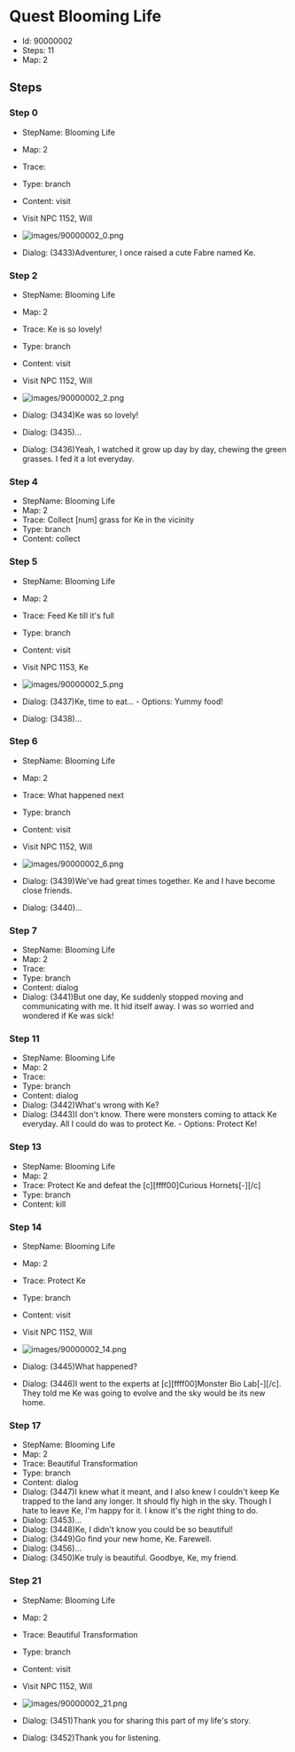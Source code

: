 # Quest Blooming Life

- Id: 90000002
- Steps: 11
- Map: 2

## Steps

### Step 0
- StepName:  Blooming Life
- Map:  2
- Trace:  
- Type:  branch
- Content:  visit
- Visit NPC 1152, Will

- ![images/90000002_0.png](images/90000002_0.png)
- Dialog: (3433)Adventurer, I once raised a cute Fabre named Ke.


### Step 2
- StepName:  Blooming Life
- Map:  2
- Trace:  Ke is so lovely!
- Type:  branch
- Content:  visit
- Visit NPC 1152, Will

- ![images/90000002_2.png](images/90000002_2.png)
- Dialog: (3434)Ke was so lovely!
- Dialog: (3435)…
- Dialog: (3436)Yeah, I watched it grow up day by day, chewing the green grasses. I fed it a lot everyday.


### Step 4
- StepName:  Blooming Life
- Map:  2
- Trace:  Collect [num] grass for Ke in the vicinity
- Type:  branch
- Content:  collect


### Step 5
- StepName:  Blooming Life
- Map:  2
- Trace:  Feed Ke till it's full
- Type:  branch
- Content:  visit
- Visit NPC 1153, Ke

- ![images/90000002_5.png](images/90000002_5.png)
- Dialog: (3437)Ke, time to eat... - Options: Yummy food!
- Dialog: (3438)…


### Step 6
- StepName:  Blooming Life
- Map:  2
- Trace:  What happened next
- Type:  branch
- Content:  visit
- Visit NPC 1152, Will

- ![images/90000002_6.png](images/90000002_6.png)
- Dialog: (3439)We've had great times together. Ke and I have become close friends.
- Dialog: (3440)…


### Step 7
- StepName:  Blooming Life
- Map:  2
- Trace:  
- Type:  branch
- Content:  dialog
- Dialog: (3441)But one day, Ke suddenly stopped moving and communicating with me. It hid itself away. I was so worried and wondered if Ke was sick!


### Step 11
- StepName:  Blooming Life
- Map:  2
- Trace:  
- Type:  branch
- Content:  dialog
- Dialog: (3442)What's wrong with Ke?
- Dialog: (3443)I don't know. There were monsters coming to attack Ke everyday. All I could do was to protect Ke. - Options: Protect Ke!


### Step 13
- StepName:  Blooming Life
- Map:  2
- Trace:  Protect Ke and defeat the [c][ffff00]Curious Hornets[-][/c]
- Type:  branch
- Content:  kill


### Step 14
- StepName:  Blooming Life
- Map:  2
- Trace:  Protect Ke
- Type:  branch
- Content:  visit
- Visit NPC 1152, Will

- ![images/90000002_14.png](images/90000002_14.png)
- Dialog: (3445)What happened?
- Dialog: (3446)I went to the experts at [c][ffff00]Monster Bio Lab[-][/c]. They told me Ke was going to evolve and the sky would be its new home.


### Step 17
- StepName:  Blooming Life
- Map:  2
- Trace:  Beautiful Transformation
- Type:  branch
- Content:  dialog
- Dialog: (3447)I knew what it meant, and I also knew I couldn't keep Ke trapped to the land any longer. It should fly high in the sky. Though I hate to leave Ke, I'm happy for it. I know it's the right thing to do.
- Dialog: (3453)…
- Dialog: (3448)Ke, I didn't know you could be so beautiful!
- Dialog: (3449)Go find your new home, Ke. Farewell.
- Dialog: (3456)…
- Dialog: (3450)Ke truly is beautiful. Goodbye, Ke, my friend.


### Step 21
- StepName:  Blooming Life
- Map:  2
- Trace:  Beautiful Transformation
- Type:  branch
- Content:  visit
- Visit NPC 1152, Will

- ![images/90000002_21.png](images/90000002_21.png)
- Dialog: (3451)Thank you for sharing this part of my life's story.
- Dialog: (3452)Thank you for listening.


